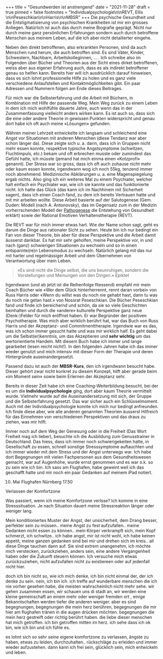 +++
title = "Gesundwerden ist anstrengend"
date = "2021-11-28"
draft = true
pinned = false
footnotes = "Individualpsychologie\n\nREVT, Ellis \n\nPeseschkian\n\nHarris\n\nMBSR"
+++
Die psychische Gesundheit und die Entstigmatisierung von psychischen Krankheiten ist mir ein grosses Anliegen. Natürlich ist auch das durch meine Biografie geprägt. Nicht nur durch meine ganz persönlichen Erfahrungen sondern auch durch betroffene Menschen aus meinem Leben, auf die ich aber nicht detailierter eingehe. 

Neben den direkt betroffenen, also erkrankten Personen, sind da auch Menschen rund herum, die auch betroffen sind. Es sind Väter, Kinder, Schwestern, Nachbarn, Arbeitskolleginnen, ... . Ich schreibe also im Folgenden über Bücher und Theorien aus der Sicht eines dirket betroffenen, weiss aber aus eigener Erfahrung auch, dass es als indirekt betroffener genau so helfen kann. Bereits hier will ich ausdrücklich darauf hinweisen, dass es sich lohnt professionelle Hilfe zu holen und es ganz viele verschiedene Anlaufstellen und Kontaktmöglichkeiten gibt. Ein paar Adressen und Nummern folgen am Ende dieses Beitrages. 

Für mich war die Selbsterfahrung und die Arbeit mit Büchern, in Kombination mit Hilfe der passende Weg. Mein Weg zurück zu einem Leben in dem ich mich wohlfühle dauerte Jahre, auch wenn das in der Zusammenfassung vielleicht anders wirken kann. Es ist auch so, dass sich die eine oder andere Theorie in gewissen Punkten widerspricht und genau dort habe ich oft auch meine «Lösungen» gefunden. 

Währen meiner Lehrzeit entwickelte ich langsam und schleichend eine Angst vor Situationen mit anderen Menschen (diese Tendanz war aber schon länger da). Diese zeigte sich u. a. darin, dass ich in Gruppen nicht mehr essen konnte, respektive typische Angstsymptome (schwitzen, Fluchtimpuls, etc.) bekam und oft erbrechen musste oder zumindest das Gefühl hatte, ich müsste (jemand hat mich einma einen «Kotzprofi» genannt). Der Stress war so gross, dass ich oft auch zuhause nicht mehr oder kaum essen konnte, irgendwann wog ich noch 55kg, tenzend immer noch abnehmend. Medizinische Abklärungen u. a. eine Magenspiegelung ergab nichts. Also ging ich ein weiteres Mal zu einem Psychiater, welcher halt einfach ein Psychiater war, wie ich sie kannte und das funktionierte nicht. Ich hatte das Glück (das kann ich im Nachhinein mit Sicherheit sagen), dass ich einen Coach fand, zu dem ich bereits Vertrauen hatte und mit mir arbeiten wollte. Diese Arbeit basierte auf der Salutogenese (Gem. Duden: Modell (nach A. Antonovsky), das im Gegensatz zum in der Medizin vorherrschenden Modell der [Pathogenese](https://www.duden.de/rechtschreibung/Pathogenese) die Entstehung von Gesundheit erklärt) sowie der Rational Emotiven Verhaltenstherapie (REVT). 

Die REVT war für mich immer etwas hart. Wie der Name schon sagt, geht es darum die Dinge aus rationaler Sicht zu sehen. Heute bin ich nur bedingt ein Fan von dieser Theorie, bin aber für diese Perspektive und die Arbeit damit äusserst dankbar. Es hat mir sehr geholfen, meine Perspektive vor, in und nach (ganz) schwierigen Situationen zu wechseln und so in einen entspannte(re)n Lebensmodus zu wechseln. Natürlich gelang mit das nur mit harter und regelmässiger Arbeit und dem Übernehmen von Verantwortung über mein Leben. 

> «Es sind nicht die Dinge selbst, die uns beunruhigen, sondern die Vorstellungen und Meinungen von den Dingen.» Epiktet 

Irgendwann (und ab jetzt ist die Reihenfolge fliessend) empfahl mir mein Coach Bücher wie «Wer dem Glück hinterherrennt, rennt daran vorbei» von Russ Harris oder «Wenn du willst was du noch nie gehabt hast, dann tu was du noch nie getan hast.» von Nossrat Peseschkian. Die Bücher Peseschkian fand und finde ich bereichernd und schön, da sie so viele Geschichten beinhalten und durch die «andere» kulturelle Perspektive ganz neue (Denk-)Felder für mich eröffnet haben. Er war Begründer der positiven Psychotherapie. Was mich aber wirklich berührt hat, war das Buch von Russ Harris und der Akzeptanz- und Commitmenttherapie. Irgendwie war es das, was ich schon immer gesucht hatte und was mir wirklich half. Es geht dabei um die Selbst(er)kenntnis, um das Akzeptieren und **sehr wichtig** um das wertorientierte Handeln. Mit diesem Buch habe ich immer und lange gearbeitet (lesen reicht nicht!). In den folgenden Jahren habe ich das immer wieder genutzt und mich intensiv mit dieser Form der Therapie und deren Hintergründe auseinandergesetzt. 

Passend dazu ist auch der **MBSR-Kurs**, den ich irgendwann besucht habe. Dieser gehört zwar nicht konkret zu diesem Konzept, hilft aber gerade beim «im Moment sein» sowie beim Erlernen der Akzeptanz sehr. 

Bereits in dieser Zeit habe ich eine Coaching-Weiterbildung besucht, bei der es um die **Individualpsychologie** ging, dort aber kaum Theorie vermittelt wurde. Vielmehr wurde auf die Auseinandersetzung mit sich, der Gruppe und die Selbsterfahrung gesetzt. Das war sicher auch ein Schlüsselmoment. Auch mit der Individualpsychologie konnte ich mich nur bedingt anfreunden. Ich finde diese aber, wie alle anderen genannten Theorien äusserst Hilfreich für das Einnehmen von verschiedenen Perspektiven und das draus zu ziehen, was mir hilft. 

Immer noch auf dem Weg der Genesung oder in die Freiheit (Das Wort Freiheit mag ich lieber), besuchte ich die Ausbildung zum Genusstrainer in Deutschland. Das hiess, dass ich immer noch schwierigekeiten hatte, in Gesellschaft zu essen, schnell sonstige Stresssymptome auftauchten und ich immer wieder mit dem Stress und der Angst unterwegs war. Ich habe dort Begegnungen mit vielen Fachpersonen aus dem Gesundheitswesen gemacht, war auf Augenhöhe, wurde ernst genommen und es war o.k. so zu sein wie ich bin. Ich sass am Flughafen, habe geweint weil ich das geschafft hatte und mir noch ein paar Gedanken auf meinem iPad notiert.



10. Mai Flughafen Nürnberg 17.50

Verlassen der Komfortzone

Was passiert, wenn ich meine Komfortzone verlsse? Ich komme in eine Stresssituation. Je nach Situation dauert meine Stressreaktion länger oder weniger lang.

Mein konditioniertes Muster der Angst, der unsicherheit, dem Drang besser, perfekter sein zu müssen.. meine Angst zu fest aufzufallen.. meine Gedanken nicht essen zu können.. mein Körper verkrampft sich, mein Kopf schmerzt, ich schwitze.. ich habe angst, mir ist nicht wohl, ich habe keinen appetit, meine ganzen gedanken sind bei mir und drehen sich im kreis.. all diese Dinge tauchen dann auf. Sie sind extrem unangenehm, ich möchte mich verstecken, zurückziehen, anders sein, eine andere Vergangenheit haben oder die Zukunft steuern können. Ich versuche mich etwas zurückzuziehen, nicht aufzufallen nicht zu existiereen oder auf jedenfall nicht hier. 

doch ich bin nicht so, wie ich mich denke, ich bin nicht einmal der, der ich denke zu sein. nein, ich bin ich. ich treffe auf wunderbare menschen die ich nie vorher gesehen habe, die meisten wahrscheinlich nicht mehr sehe. wir gehen zusammen essen, wir schauen uns di stadt an, wir werden eine kleine gemeinschaft an einem mehr oder weniger fremden ort , einige Bekanntschaften werden tiefer die anderen weniger. aber es sind begegnungen, begegnungen die mein herz berühren, begegnungen die mir hier am flughafen tränen in die augen drücken möchten. begegnungen die mein herz gestreift oder richtig berührt haben. die liebe dieser menschen hat mich getroffen. ich bin getroffen mitten im herz. ich sehe dass ich ok bin, wie ich bin und ich fühle es. 

es lohnt sich so sehr seine eigene komfortzone zu verlassen, ängste zu haben, etwas zu leiden, durchzuhalten.. rückschläge zu erleiden und immer wieder aufzustehen. dann kann ich frei sein, glücklich sein, mich entwickeln und leben.